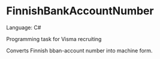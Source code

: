 # FinnishBankAccountNumber
Language: C#

Programming task for Visma recruiting

Converts Finnish bban-account number into machine form.
